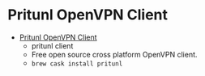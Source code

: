 # Pritunl OpenVPN Client
- [Pritunl OpenVPN Client](https://client.pritunl.com/)
  -  pritunl client
  - Free open source cross platform OpenVPN client.
  - `brew cask install pritunl`
